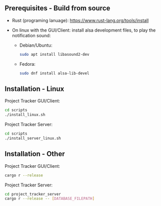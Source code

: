 ## Prerequisites - Build from source
- Rust (programing lanuage): https://www.rust-lang.org/tools/install
- On linux with the GUI/Client: install alsa development files, to play the notification sound:

	- Debian/Ubuntu:
		```bash
		sudo apt install libasound2-dev
		```
	- Fedora:
		```bash
		sudo dnf install alsa-lib-devel
		```


## Installation - Linux
Project Tracker GUI/Client:
```bash
cd scripts
./install_linux.sh
```
Project Tracker Server:
```bash
cd scripts
./install_server_linux.sh
```

## Installation - Other
Project Tracker GUI/Client:
```bash
cargo r --release
```
Project Tracker Server:
```bash
cd project_tracker_server
cargo r --release -- [DATABASE_FILEPATH]
```